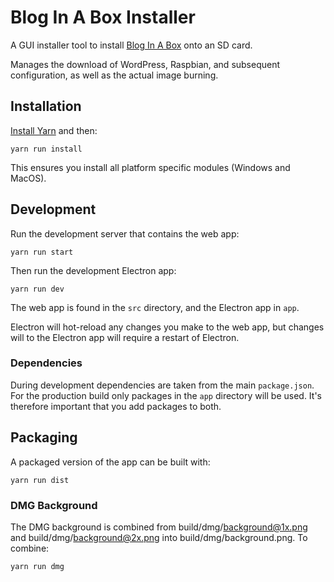 # Blog In A Box Installer

A GUI installer tool to install [Blog In A Box](https://github.com/tinkertinker/biab-plugin) onto an SD card.

Manages the download of WordPress, Raspbian, and subsequent configuration, as well as the actual image burning.

## Installation

[Install Yarn](https://yarnpkg.com/en/docs/install) and then:

`yarn run install`

This ensures you install all platform specific modules (Windows and MacOS).

## Development

Run the development server that contains the web app:

`yarn run start`

Then run the development Electron app:

`yarn run dev`

The web app is found in the `src` directory, and the Electron app in `app`.

Electron will hot-reload any changes you make to the web app, but changes will to the Electron app will require a restart of Electron.

### Dependencies

During development dependencies are taken from the main `package.json`. For the production build only packages in the `app` directory will be used. It's therefore
important that you add packages to both.

## Packaging

A packaged version of the app can be built with:

`yarn run dist`

### DMG Background

The DMG background is combined from build/dmg/background@1x.png and build/dmg/background@2x.png into build/dmg/background.png. To combine:

`yarn run dmg`
